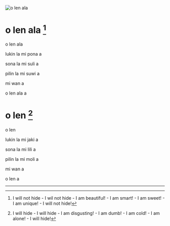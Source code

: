 ![o len ala](https://raw.githubusercontent.com/pedrocosta/utalainsa/master/o%20len%20ala.png "o len ala")

# o len ala [^1]

o len ala

lukin la mi pona a

sona la mi suli a

pilin la mi suwi a

mi wan a 

o len ala a

# o len [^2]

o len

lukin la mi jaki a

sona la mi lili a

pilin la mi moli a

mi wan a 

o len a

---

[^1]: I will not hide - I wil not hide - I am beautiful! - I am smart! - I am sweet! - I am unique! - I will not hide!

[^2]: I will hide - I will hide - I am disgusting! - I am dumb! - I am cold! - I am alone! - I will hide!
